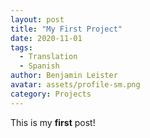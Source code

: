 ```yaml
---
layout: post
title: "My First Project"
date: 2020-11-01
tags:
  - Translation
  - Spanish
author: Benjamin Leister
avatar: assets/profile-sm.png
category: Projects
---
```


This is my **first** post!

